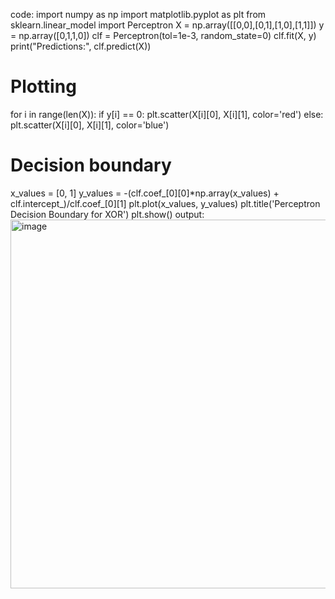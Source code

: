 code:
import numpy as np 
import matplotlib.pyplot as plt 
from sklearn.linear_model import Perceptron 
X = np.array([[0,0],[0,1],[1,0],[1,1]]) 
y = np.array([0,1,1,0]) 
clf = Perceptron(tol=1e-3, random_state=0) 
clf.fit(X, y) 
print("Predictions:", clf.predict(X)) 
# Plotting 
for i in range(len(X)): 
if y[i] == 0: 
plt.scatter(X[i][0], X[i][1], color='red') 
else: 
plt.scatter(X[i][0], X[i][1], color='blue') 
# Decision boundary 
x_values = [0, 1] 
y_values = -(clf.coef_[0][0]*np.array(x_values) + clf.intercept_)/clf.coef_[0][1] 
plt.plot(x_values, y_values) 
plt.title('Perceptron Decision Boundary for XOR') 
plt.show() 
output:
<img width="733" height="590" alt="image" src="https://github.com/user-attachments/assets/7b555fd2-216d-4133-bca3-3872e147a6bd" />
